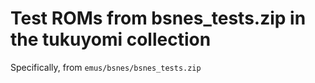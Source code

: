 # Test ROMs from bsnes_tests.zip in the tukuyomi collection

Specifically, from `emus/bsnes/bsnes_tests.zip`
